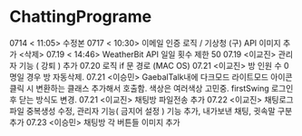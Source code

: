 # ChattingPrograme

0714 < 11:05> 수정본 
0717 < 10:30> 이메일 인증 로직 / 기상청 (구) API 이미지 추가  <삭제>
07.19 < 14:46> WeatherBit API 일일 횟수 제한 50 
07.19 <이교진> 관리자 기능 ( 강퇴 ) 추가 
07.20 <Weather Class > 로직 if 문 경로 (MAC OS)
07.21 <이교진> 방 인원 수 0명일 경우 방 자동삭제.
07.21 <이승민> GaebalTalk내에 다크모드 라이트모드 아이콘 클릭 시 변환하는 클래스 추가해서 호출함. 색상은 여러색상 고민중. firstSwing 로그인 후 닫는 방식도 변경.
07.21 <이교진> 채팅방 파일전송 추가
07.22 <이교진> 채팅로그 파일 중복생성 수정, 관리자 기능( 금지어 설정 )  기능 추가, 내가보낸 채팅, 귓속말 구분 추가
07.23 <이승민> 채팅방 각 버튼들 이미지 추가
